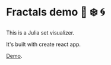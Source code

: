 # Fractals demo :telescope: :snowflake: :cyclone:

This is a Julia set visualizer.

It's built with create react app.

[Demo](https://main.d1j4ez318mfhs6.amplifyapp.com).
